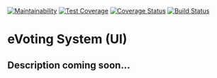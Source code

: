 [![Maintainability](https://api.codeclimate.com/v1/badges/830b756ee3fe509cbe7f/maintainability)](https://codeclimate.com/github/niomwungeri-fabrice/e-voting-ui/maintainability)
[![Test Coverage](https://api.codeclimate.com/v1/badges/830b756ee3fe509cbe7f/test_coverage)](https://codeclimate.com/github/niomwungeri-fabrice/e-voting-ui/test_coverage)
[![Coverage Status](https://coveralls.io/repos/github/niomwungeri-fabrice/e-voting-ui/badge.svg?branch=master)](https://coveralls.io/github/niomwungeri-fabrice/e-voting-ui?branch=master)
[![Build Status](https://travis-ci.com/niomwungeri-fabrice/e-voting-ui.svg?branch=master)](https://travis-ci.com/niomwungeri-fabrice/e-voting-ui)
# eVoting System (UI)

## Description coming soon...